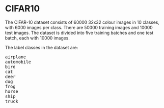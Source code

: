 # CIFAR10

The CIFAR-10 dataset consists of 60000 32x32 colour images in 10 classes, with 6000 images per class.
There are 50000 training images and 10000 test images.
The dataset is divided into five training batches and one test batch, each with 10000 images.

The label classes in the dataset are:

<pre>
airplane 
automobile 
bird 
cat 
deer 
dog 
frog 
horse 
ship 
truck
</pre>
